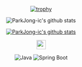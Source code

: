 <!---
ParkJong-ic/ParkJong-ic is a ✨ special ✨ repository because its `README.md` (this file) appears on your GitHub profile.
You can click the Preview link to take a look at your changes.
--->

<div align="center">

[![trophy](https://github-profile-trophy.vercel.app/?username=ParkJong-ic&theme=dracula&row=1&column=5)](https://github.com/ryo-ma/github-profile-trophy)

![ParkJong-ic's github stats](https://github-readme-stats.vercel.app/api?username=ParkJong-ic&show_icons=true&theme=radical)

[![ParkJong-ic's github stats](https://github-readme-stats.vercel.app/api/top-langs/?username=ParkJong-ic&show_icons=true&hide_border=true&title_color=004386&icon_color=004386&theme=radical)](https://github.com/ParkJong-ic)
    <div class="media">
	<a href="https://velog.io/@whddlrs"><img src="https://img.shields.io/badge/Velog-11B48A?style=flat&logo=Vimeo&logoColor=white" height="25px;"/></a>
    </div>
<div>
  
![Java](https://img.shields.io/badge/Java-ED8B00?style=for-the-badge&logo=java&logoColor=white)
![Spring Boot](https://img.shields.io/badge/Spring_Boot-F2F4F9?style=for-the-badge&logo=spring-boot)
